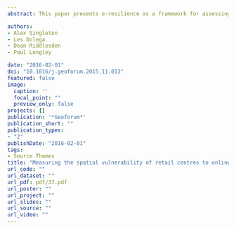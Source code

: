 ```yaml
---
abstract: This paper presents e-resilience as a framework for assessing the extent to which retail centres have spatially differentiated vulnerability to the impacts of online consumption. This extends the conceptual model of resilience as applied to retail, and is operationalised through a novel methodology that develops two indices that balance both supply and demand influences. We describe the creation of a composite e-resilience indicator, and then calculate it for retail centres across England. Our findings suggest a geographic polarising effect, with least vulnerable centres identified as large and more attractive or as smaller local destinations with a focus on convenience shopping. Mid-sized centres were typically shown to be the most exposed, and are argued as having a less clearly defined function in contemporary retail. Such findings have wide policy relevance to stakeholders of retail interested in the future configuration of sustainable and resilient provision.

authors:
- Alex Singleton
- Les Dolega
- Dean Riddlesden
- Paul Longley

date: "2016-02-01"
doi: "10.1016/j.geoforum.2015.11.013"
featured: false
image:
  caption: ''
  focal_point: ""
  preview_only: false
projects: []
publication: '*Geoforum*'
publication_short: ""
publication_types:
- "2"
publishDate: "2016-02-01"
tags:
- Source Themes
title: "Measuring the spatial vulnerability of retail centres to online consumption through a framework of e-resilience"
url_code: ""
url_dataset: ""
url_pdf: pdf/37.pdf
url_poster: ""
url_project: ""
url_slides: ""
url_source: ""
url_video: ""
---
```


